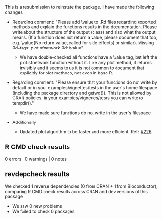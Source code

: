 This is a resubmission to reinstate the package. I have made the following changes:
- Regarding comment: "Please add \value to .Rd files regarding exported methods and explain the functions results in the documentation. Please write about the
structure of the output (class) and also what the output means. (If a function does not return a value, please document that too, e.g. \value{No return value, called for side effects} or similar). Missing Rd-tags: plot.sfnetwork.Rd: \value"
  - We have double-checked all functions have a \value tag, but left the plot.sfnetwork function without it. Like any plot method, it returns invisibly and it seems to us it is not common to document that explicitly for plot methods, not even in base R.
  
- Regarding comment: "Please ensure that your functions do not write by default or in your examples/vignettes/tests in the user's home filespace (including the package directory and getwd()). This is not allowed by CRAN policies. In your examples/vignettes/tests you can write to tempdir()."
  - We have made sure functions do not write in the user's filespace

- Additionally
  - Updated plot algorithm to be faster and more efficient. Refs [#226](https://github.com/luukvdmeer/sfnetworks/issues/226).

## R CMD check results

0 errors | 0 warnings | 0 notes

## revdepcheck results

We checked 1 reverse dependencies (0 from CRAN + 1 from Bioconductor), comparing R CMD check results across CRAN and dev versions of this package.

 * We saw 0 new problems
 * We failed to check 0 packages
